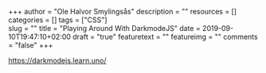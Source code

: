 +++
author = "Ole Halvor Smylingsås"
description = ""
resources = []
categories = []
tags = ["CSS"]     
slug = ""
title = "Playing Around With DarkmodeJS"
date = 2019-09-10T19:47:10+02:00
draft = "true"
featuretext = ""
featureimg = ""
comments = "false"
+++

https://darkmodejs.learn.uno/